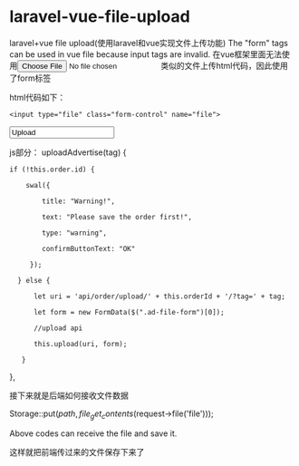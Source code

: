 # laravel-vue-file-upload
laravel+vue file upload(使用laravel和vue实现文件上传功能)
The "form" tags can be used in vue file because input tags are invalid.
在vue框架里面无法使用<input type="file">类似的文件上传html代码，因此使用了form标签

html代码如下：
<form enctype="multipart/form-data" method="post" class="service-file-form">
    
    <input type="file" class="form-control" name="file">
    
</form>

<input class="btn btn-warning btn-sm" value="Upload" v-on:click="uploadService('service-'+item.id)">

js部分：
uploadAdvertise(tag) {

    if (!this.order.id) {
    
        swal({
        
            title: "Warning!",
            
            text: "Please save the order first!",
            
            type: "warning",
            
            confirmButtonText: "OK"
            
         });
         
      } else {
      
          let uri = 'api/order/upload/' + this.orderId + '/?tag=' + tag;
          
          let form = new FormData($(".ad-file-form")[0]);
          
          //upload api
          
          this.upload(uri, form);
          
       }
       
},

接下来就是后端如何接收文件数据

Storage::put($path, file_get_contents($request->file('file')));

Above codes can receive the file and save it.

这样就把前端传过来的文件保存下来了
